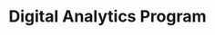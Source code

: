 ---
# This topic lives at
# https://digital.gov/topics/digital-analytics-program

slug: "digital-analytics-program"

# Topic Title
title: "Digital Analytics Program"

# description — keep it short and clear
summary: ""


# Weight
weight: 1

# For more information on managing topics,
# see https://github.com/GSA/digitalgov.gov/wiki
---